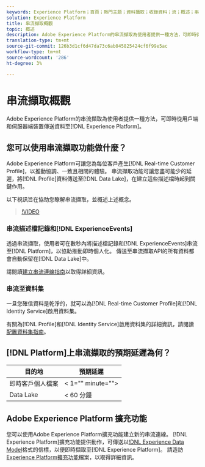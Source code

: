 ```yaml
---
keywords: Experience Platform；首頁；熱門主題；資料攝取；收錄資料；流；概述；串流攝取；延遲；串流延遲；
solution: Experience Platform
title: 串流擷取概觀
topic: 概述
description: Adobe Experience Platform的串流擷取為使用者提供一種方法，可即時從用戶端和伺服器端裝置傳送資料至Experience Platform。
translation-type: tm+mt
source-git-commit: 126b3d1cf6d47da73c6ab045825424cf6f99e5ac
workflow-type: tm+mt
source-wordcount: '286'
ht-degree: 3%

---
```



# 串流擷取概觀

Adobe Experience Platform的串流擷取為使用者提供一種方法，可即時從用戶端和伺服器端裝置傳送資料至[!DNL Experience Platform]。

## 您可以使用串流擷取功能做什麼？

Adobe Experience Platform可讓您為每位客戶產生[!DNL Real-time Customer Profile]，以推動協調、一致且相關的體驗。 串流擷取功能可讓您盡可能少的延遲，將[!DNL Profile]資料傳送至[!DNL Data Lake]，在建立這些描述檔時起到關鍵作用。

以下視訊旨在協助您瞭解串流擷取，並概述上述概念。

>[!VIDEO](https://video.tv.adobe.com/v/28425?quality=12&learn=on)

### 串流描述檔記錄和[!DNL ExperienceEvents]

透過串流擷取，使用者可在數秒內將描述檔記錄和[!DNL ExperienceEvents]串流至[!DNL Platform]，以協助推動即時個人化。 傳送至串流擷取API的所有資料都會自動保留在[!DNL Data Lake]中。

請閱讀[建立串流連線指南](../tutorials/create-streaming-connection.md)以取得詳細資訊。

### 串流至資料集

一旦您確信資料是乾淨的，就可以為[!DNL Real-time Customer Profile]和[!DNL Identity Service]啟用資料集。

有關為[!DNL Profile]和[!DNL Identity Service]啟用資料集的詳細資訊，請閱讀[配置資料集指南](../../profile/tutorials/dataset-configuration.md)。

## [!DNL Platform]上串流擷取的預期延遲為何？

| 目的地 | 預期延遲 |
| --------- | ---------------- |
| 即時客戶個人檔案 | &lt; 1=&quot;&quot; minute=&quot;&quot;> |
| Data Lake | &lt; 60 分鐘 |

## Adobe Experience Platform 擴充功能

您可以使用Adobe Experience Platform擴充功能建立新的串流連線。 [!DNL Experience Platform]擴充功能提供動作，可傳送以[!DNL Experience Data Model](XDM)格式的信標，以便即時擷取至[!DNL Experience Platform]。 請造訪[Experience Platform擴充功能](https://experienceleague.adobe.com/docs/launch/using/extensions-ref/adobe-extension/adobe-experience-platform-extension.html)檔案，以取得詳細資訊。